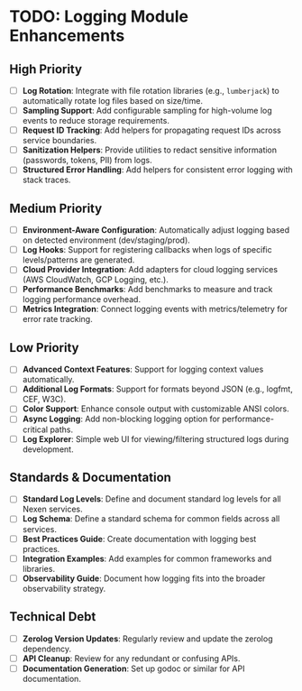 # TODO: Logging Module Enhancements

## High Priority

- [ ] **Log Rotation**: Integrate with file rotation libraries (e.g., `lumberjack`) to automatically rotate log files based on size/time.
- [ ] **Sampling Support**: Add configurable sampling for high-volume log events to reduce storage requirements.
- [ ] **Request ID Tracking**: Add helpers for propagating request IDs across service boundaries.
- [ ] **Sanitization Helpers**: Provide utilities to redact sensitive information (passwords, tokens, PII) from logs.
- [ ] **Structured Error Handling**: Add helpers for consistent error logging with stack traces.

## Medium Priority

- [ ] **Environment-Aware Configuration**: Automatically adjust logging based on detected environment (dev/staging/prod).
- [ ] **Log Hooks**: Support for registering callbacks when logs of specific levels/patterns are generated.
- [ ] **Cloud Provider Integration**: Add adapters for cloud logging services (AWS CloudWatch, GCP Logging, etc.).
- [ ] **Performance Benchmarks**: Add benchmarks to measure and track logging performance overhead.
- [ ] **Metrics Integration**: Connect logging events with metrics/telemetry for error rate tracking.

## Low Priority

- [ ] **Advanced Context Features**: Support for logging context values automatically.
- [ ] **Additional Log Formats**: Support for formats beyond JSON (e.g., logfmt, CEF, W3C).
- [ ] **Color Support**: Enhance console output with customizable ANSI colors.
- [ ] **Async Logging**: Add non-blocking logging option for performance-critical paths.
- [ ] **Log Explorer**: Simple web UI for viewing/filtering structured logs during development.

## Standards & Documentation

- [ ] **Standard Log Levels**: Define and document standard log levels for all Nexen services.
- [ ] **Log Schema**: Define a standard schema for common fields across all services.
- [ ] **Best Practices Guide**: Create documentation with logging best practices.
- [ ] **Integration Examples**: Add examples for common frameworks and libraries.
- [ ] **Observability Guide**: Document how logging fits into the broader observability strategy.

## Technical Debt

- [ ] **Zerolog Version Updates**: Regularly review and update the zerolog dependency.
- [ ] **API Cleanup**: Review for any redundant or confusing APIs.
- [ ] **Documentation Generation**: Set up godoc or similar for API documentation.
